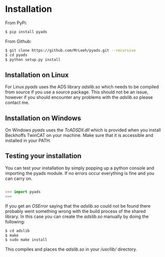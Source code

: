 # Installation

From PyPi:

```bash
$ pip install pyads
```

From Github:

```bash
$ git clone https://github.com/MrLeeh/pyads.git --recursive
$ cd pyads
$ python setup.py install
```

## Installation on Linux

For Linux *pyads* uses the ADS library *adslib.so* which needs to be compiled
from source if you use a source package. This should not be an issue, however
if you should encounter any problems with the *adslib.so* please contact me.

## Installation on Windows

On Windows *pyads* uses the *TcADSDll.dll* which is provided when you install
Beckhoffs TwinCAT on your machine. Make sure that it is accessible and 
installed in your PATH.

## Testing your installation

You can test your installation by simply popping up a python console and
importing the pyads module. If no errors occur everything is fine and you can
carry on.

```python

>>> import pyads
>>>
```

If you get an *OSError* saying that the *adslib.so* could not be found there
probably went something wrong with the build process of the shared library. In
this case you can create the *adslib.so* manually by doing the following:

```bash
$ cd adslib
$ make
$ sudo make install
```

This compiles and places the *adslib.so* in your */usr/lib/* directory.
